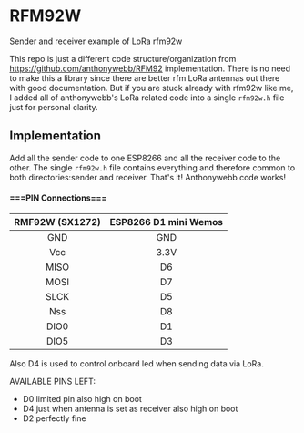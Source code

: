 # RFM92W
Sender and receiver example of LoRa rfm92w

This repo is just a different code structure/organization from https://github.com/anthonywebb/RFM92 implementation. There is no need to make this a library since there are better rfm LoRa antennas out there with good documentation. But if you are stuck already with rfm92w like me, I added all of anthonywebb's LoRa related code into a single `rfm92w.h` file just for personal clarity. 

## Implementation
Add all the sender code to one ESP8266 and all the receiver code to the other. The single `rfm92w.h` file contains everything and therefore common to both directories:sender and receiver. That's it! Anthonywebb code works!  

#### ===PIN Connections===
| RMF92W (SX1272) | ESP8266 D1 mini Wemos |
| :---: | :---:|   
|    GND         |   GND  |
|    Vcc         |   3.3V |
|    MISO        |   D6 |
|    MOSI        |   D7 |   
|    SLCK        |   D5 |
|    Nss         |   D8 |
|    DIO0        |   D1 |
|    DIO5        |   D3 |
 
 Also D4 is used to control onboard led when sending data via LoRa.
   
 AVAILABLE PINS LEFT:
 - D0    limited pin also high on boot
 - D4    just when antenna is set as receiver also high on boot
 - D2    perfectly fine

 